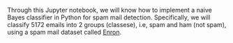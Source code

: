 Through this Jupyter notebook, we will know how to implement a naive Bayes classifier in Python for spam mail detection. Specifically, we will classify 5172 emails into 2 groups (classese), i.e, spam and ham (not spam), using a spam mail dataset called <a href=https://enrondata.readthedocs.io/en/latest/data/edo-enron-email-pst-dataset/> Enron</a>.